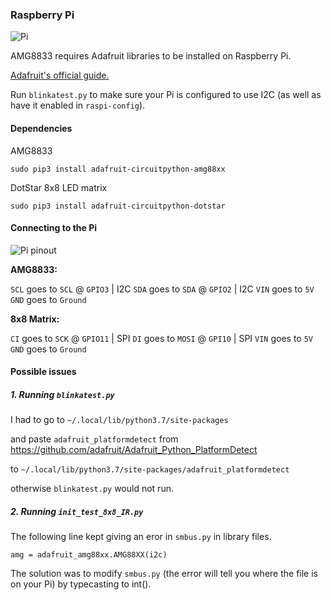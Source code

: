 ### Raspberry Pi

![Pi](https://github.com/jb2328/grideye_8x8/blob/master/images/RPi.gif?raw=true "Pi")

AMG8833 requires Adafruit libraries to be installed on Raspberry Pi. 

[Adafruit's official guide.](https://learn.adafruit.com/adafruit-amg8833-8x8-thermal-camera-sensor/raspberry-pi-thermal-camera)

Run `blinkatest.py` to make sure your Pi is configured to use I2C (as well as have it enabled in `raspi-config`).

#### Dependencies

AMG8833

`sudo pip3 install adafruit-circuitpython-amg88xx`

DotStar 8x8 LED matrix

`sudo pip3 install adafruit-circuitpython-dotstar`

#### Connecting to the Pi
![Pi pinout](https://github.com/jb2328/grideye_8x8/blob/master/images/pi_pinout.png?raw=true "Pi pinout")

**AMG8833:**

`SCL` goes to `SCL` @ `GPIO3` | I2C
`SDA` goes to `SDA` @ `GPIO2` | I2C
`VIN` goes to `5V`
`GND` goes to `Ground`

**8x8 Matrix:**

`CI` goes to `SCK` @ `GPIO11` | SPI
`DI` goes to `MOSI` @ `GPI10` | SPI
`VIN` goes to `5V`
`GND` goes to `Ground`

#### Possible issues

##### 1. Running `blinkatest.py`

I had to go to `~/.local/lib/python3.7/site-packages`

and paste `adafruit_platformdetect` from https://github.com/adafruit/Adafruit_Python_PlatformDetect

to `~/.local/lib/python3.7/site-packages/adafruit_platformdetect`

otherwise `blinkatest.py` would not run.

##### 2. Running `init_test_8x8_IR.py`

The following line kept giving an eror in `smbus.py` in library files.

`amg = adafruit_amg88xx.AMG88XX(i2c)`

The solution was to modify `smbus.py` (the error will tell you where the file is on your Pi) by typecasting to int().





